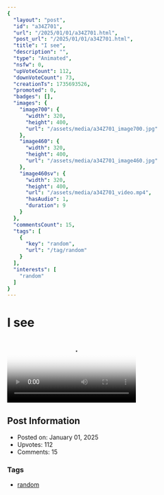 ```yaml
---
{
  "layout": "post",
  "id": "a34Z701",
  "url": "/2025/01/01/a34Z701.html",
  "post_url": "/2025/01/01/a34Z701.html",
  "title": "I see",
  "description": "",
  "type": "Animated",
  "nsfw": 0,
  "upVoteCount": 112,
  "downVoteCount": 73,
  "creationTs": 1735693526,
  "promoted": 0,
  "badges": [],
  "images": {
    "image700": {
      "width": 320,
      "height": 400,
      "url": "/assets/media/a34Z701_image700.jpg"
    },
    "image460": {
      "width": 320,
      "height": 400,
      "url": "/assets/media/a34Z701_image460.jpg"
    },
    "image460sv": {
      "width": 320,
      "height": 400,
      "url": "/assets/media/a34Z701_video.mp4",
      "hasAudio": 1,
      "duration": 9
    }
  },
  "commentsCount": 15,
  "tags": [
    {
      "key": "random",
      "url": "/tag/random"
    }
  ],
  "interests": [
    "random"
  ]
}
---
```


# I see

<video controls playsinline loop poster="/assets/media/a34Z701_image460.jpg">
  <source src="/assets/media/a34Z701_video.mp4" type="video/mp4">
  Your browser does not support the video tag.
</video>

## Post Information

- Posted on: January 01, 2025
- Upvotes: 112
- Comments: 15

### Tags

- [random](/tag/random)
